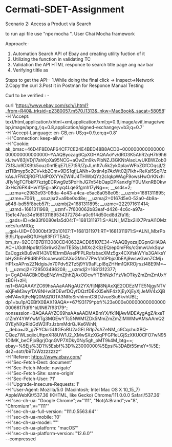 # Cermati-SDET-Assignment
Scenario 2: Access a Product via Search

to run api file use "npx mocha ".
User Chai Mocha framework

Approach:- 
1. Automation Search API of Ebay and creating utility fuction of it
2. Utilizing the function in validating TC 
3. Validation the API HTML responce to search title page ang nav bar
5. Verifying tiltle as <title> MacBook in Computers/Tablets &amp; Networking for sale | eBay</title>

Steps to get the API:- 
1.While doing the final click -> Inspect->Network
2.Copy the curl
3.Post it in Postman for Responce Manual Testing

Curl to be verified : - 


curl 'https://www.ebay.com/sch/i.html?_from=R40&_trksid=p2380057.m570.l1313&_nkw=MacBook&_sacat=58058' \
  -H 'Accept: text/html,application/xhtml+xml,application/xml;q=0.9,image/avif,image/webp,image/apng,*/*;q=0.8,application/signed-exchange;v=b3;q=0.7' \
  -H 'Accept-Language: en-GB,en-US;q=0.9,en;q=0.8' \
  -H 'Connection: keep-alive' \
  -H 'Cookie: ak_bmsc=46D4F8E0AF64CF7CE24E4BED48B8ACD0~000000000000000000000000000000~YAAQByozag6CpXGHAQAAoYv/dRO3K5AhR2qH7h9h6kIJtwV83jVDj17ahKpXa95NCG+aOwZm9kvPlbNZJ3GKNtAlaoLwUKBWZob073fSJo9DXBtk5ouz0m1EqE7LE7t5R/ZpJLmft7u5k2yk0pIavWFbZGfCOqsjf/2ztTIBmyp5c2CV+kb2Cm+9DS1qfjLANh+9xtin4p7AxWt02j7Ikh+ReKsl5SqP/zkAsJrFNCIjRGFfUdPOXYYeZW4U4THWbQYz2clqkpWAgF9owsHwOrKNxhiJI1yNgTCFbkP7kztgECRwg9z5PoHhJG7n54bOapDPKanxfgiY0UMxnRBOkw3xHs26FK4HwYfjEg+aKnyq4LqeSfgmh17yNg==; __ssds=2; __uzma=c2983e93-08da-4e43-a4ca-e5ac8a058e05; __uzmb=1681311895; __uzme=7061; __ssuzjsr2=a9be0cd8e; __uzmaj2=0167d5e0-52a0-4b9a-a648-bd55f8beb57f; __uzmbj2=1681311895; __uzmc=222971611414; __uzmd=1681311968; __uzmf=7f600062b83eaf-d426-4c6c-a97a-15e1c47ac34e168131189534372784-a0c914d50cd8d2fa16; __gads=ID=de33f6080e1a5d04:T=1681311971:S=ALNI_MZbx2iIX7PraAI1OMzxeEsfurMIOg; __gpi=UID=00000bf3f2b10107:T=1681311971:RT=1681311971:S=ALNI_MbrPbBt9jJ1ppwBQfUHg63Ft7TEAQ; bm_sv=92CC1B7B113080CD40632ACD85107E34~YAAQByozajEGpnGHAQAAC+UGdhNpo1it/5Sr6w3ZmrTE5SyLMlXc2KSzEQ/ep0mFRs/cGmwUvkSqwEaCqgzkBu9wR143V0fEtrmBAsePFPLRofzbacXMz5gx4CXifskWYis3GAlksYbHyShEnP9dBhPGcoavwxlCAXuGMm77Pwf/h0Pbjc0bEAj9wswGwnZCMj+HP1xoAPns2ZNdgisJn70Pdv52Tz5j9YI/9aFLpI8qZHHm1QKROjrszI48E9M=~1; __uzmcj2=729503496208; __uzmdj2=1681312377; s=CgAD4ACBkOBqENzVmZjhhZjAxODcwYTBhNzk1YzVkOTkyZmZmZmUxYzB0H+zH; ns1=BAQAAAYZC69hsAAaAANgAU2YX/fljNjl8NjAxXjE2ODEzMTE5NjgyNTVeXjFeM3wyfDV8NHw3fDEwfDQyfDQzfDExXl5eNF4zXjEyXjEyXjJeMV4xXjBeMV4wXjFeNjQ0MjQ1OTA3NRoSrvhlmnG3fDJvueSiu6kvhUBL; dp1=bu1p/QEBfX0BAX19AQA**67f93179^pbf/%23e000e000000000000000006617fdf9^bl/IN67f93179^; nonsession=BAQAAAYZC69hsAAaAADMABmYX/fk1NjAwMDEAygAgZ/kxeTc1ZmY4YWYwMTg3MGEwYTc5NWM1ZDk5MmZmZmZlMWMwAMsAAmQ20YEyNXpRIdGdW2lFzJzbmMdrQJKe6WnN; __deba=JX_g7FYCkir5UtGFoBU2aGELRi1p7sAZeNM_c9CqchuXBQ-CQez7WLsqiioUftpnXR8UW1J2_XMwSXzXGqPFGPIeLGjSzXKU0CFO7wN951OIMK_beCPjoBgrjOqnGVP7XDky0Ny5gh_oMT9k4M_btg==; ebay=%5Ejs%3D1%5Esbf%3D%23000000%5Epsi%3DABt5SmeY*%5E; ds2=sotr/b9TxWzzzzzzz^' \
  -H 'Referer: https://www.ebay.com/' \
  -H 'Sec-Fetch-Dest: document' \
  -H 'Sec-Fetch-Mode: navigate' \
  -H 'Sec-Fetch-Site: same-origin' \
  -H 'Sec-Fetch-User: ?1' \
  -H 'Upgrade-Insecure-Requests: 1' \
  -H 'User-Agent: Mozilla/5.0 (Macintosh; Intel Mac OS X 10_15_7) AppleWebKit/537.36 (KHTML, like Gecko) Chrome/111.0.0.0 Safari/537.36' \
  -H 'sec-ch-ua: "Google Chrome";v="111", "Not(A:Brand";v="8", "Chromium";v="111"' \
  -H 'sec-ch-ua-full-version: "111.0.5563.64"' \
  -H 'sec-ch-ua-mobile: ?0' \
  -H 'sec-ch-ua-model: ""' \
  -H 'sec-ch-ua-platform: "macOS"' \
  -H 'sec-ch-ua-platform-version: "12.6.0"' \
  --compressed

